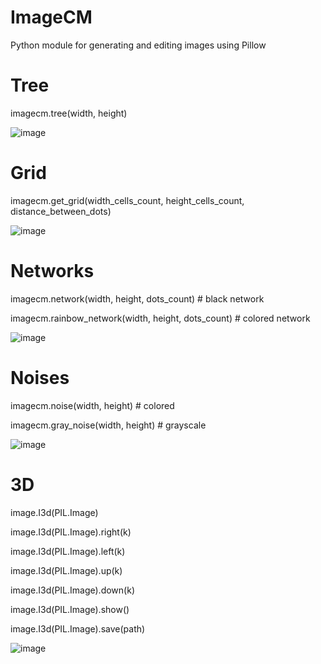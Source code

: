 # ImageCM
Python module for generating and editing images using Pillow

# Tree
imagecm.tree(width, height)


![image](https://user-images.githubusercontent.com/84366597/230128699-fb3709e8-bef0-4a08-8e31-16d84852b203.png)

# Grid

imagecm.get_grid(width_cells_count, height_cells_count, distance_between_dots)


![image](https://user-images.githubusercontent.com/84366597/230128776-da0d1fd2-0dde-4c1d-a536-4a8db00c8b0d.png)

# Networks
imagecm.network(width, height, dots_count) # black network


imagecm.rainbow_network(width, height, dots_count) # colored network


![image](https://user-images.githubusercontent.com/84366597/230130550-e71416b4-a929-44ec-a435-1e803b4b36d5.png)


# Noises
imagecm.noise(width, height) # colored


imagecm.gray_noise(width, height) # grayscale


![image](https://user-images.githubusercontent.com/84366597/230130701-94d50493-f841-4b4f-b95e-602635a96b3e.png)


# 3D
image.I3d(PIL.Image)


image.I3d(PIL.Image).right(k)


image.I3d(PIL.Image).left(k)


image.I3d(PIL.Image).up(k)


image.I3d(PIL.Image).down(k)


image.I3d(PIL.Image).show()


image.I3d(PIL.Image).save(path)


![image](https://user-images.githubusercontent.com/84366597/230131032-d6f9bc85-9a1d-4df8-86f7-b1b1dc464132.png)
